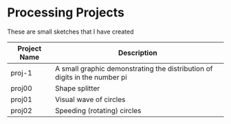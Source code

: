 # Processing Projects

These are small sketches that I have created

Project Name 	| Description
------------ 	| -----------
proj-1			|	A small graphic demonstrating the distribution of digits in the number pi
proj00			|	Shape splitter
proj01			|	Visual wave of circles
proj02			|	Speeding (rotating) circles